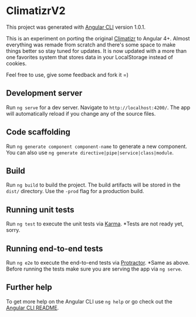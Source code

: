 # ClimatizrV2

This project was generated with [Angular CLI](https://github.com/angular/angular-cli) version 1.0.1.

This is an experiment on porting the original [Climatizr](https://github.com/norok/climatizr) to Angular 4+. Almost everything was remade from scratch and there's some space to make things better so stay tuned for updates. It is now updated with a more than one favorites system that stores data in your LocalStorage instead of cookies.

Feel free to use, give some feedback and fork it =)

## Development server

Run `ng serve` for a dev server. Navigate to `http://localhost:4200/`. The app will automatically reload if you change any of the source files.

## Code scaffolding

Run `ng generate component component-name` to generate a new component. You can also use `ng generate directive|pipe|service|class|module`.

## Build

Run `ng build` to build the project. The build artifacts will be stored in the `dist/` directory. Use the `-prod` flag for a production build.

## Running unit tests

Run `ng test` to execute the unit tests via [Karma](https://karma-runner.github.io). *Tests are not ready yet, sorry.

## Running end-to-end tests

Run `ng e2e` to execute the end-to-end tests via [Protractor](http://www.protractortest.org/). *Same as above.
Before running the tests make sure you are serving the app via `ng serve`.

## Further help

To get more help on the Angular CLI use `ng help` or go check out the [Angular CLI README](https://github.com/angular/angular-cli/blob/master/README.md).
